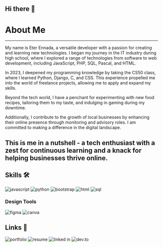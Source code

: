 ## Hi there 👋
# About Me
---
My name is Eter Ennada, a versatile developer with a passion for creating and learning new technologies. I began my journey in the IT industry during high school, where I explored a range of technologies from software to web development, including JavaScript, PHP, SQL, Pascal, and HTML.

In 2023, I deepened my programming knowledge by taking the CS50 class, where I learned Python, Django, C, and CSS. This experience propelled me into the world of freelance projects, allowing me to apply and expand my skills.

Beyond the tech world, I have a penchant for experimenting with new food recipes, tailoring them to my taste, and indulging in gaming during my downtime.

Additionally, I contribute to the growth of local businesses by enhancing their online presence through monitoring and advisory roles. I am committed to making a difference in the digital landscape.

This is me in a nutshell - a tech enthusiast with a zest for continuous learning and a knack for helping businesses thrive online.
---
 ## Skills 🛠️

![javascript](https://img.shields.io/badge/Javascript-000000?style=for-the-badge&logo=javascript&logoColor=white)
![python](https://img.shields.io/badge/Python-000000?style=for-the-badge&logo=GitHub&logoColor=white)
![bootstrap](https://img.shields.io/badge/Bootstrap-000000?style=for-the-badge&logo=GitHub&logoColor=white)
![html](https://img.shields.io/badge/Html-000000?style=for-the-badge&logo=Html&logoColor=white)
![sql](https://img.shields.io/badge/Sql-000000?style=for-the-badge&logo=GitHub&logoColor=white)
### Design Tools
![figma](https://img.shields.io/badge/Figma-000000?style=for-the-badge&logo=Figma&logoColor=white)
![canva](https://img.shields.io/badge/Canva-000000?style=for-the-badge&logo=Canva&logoColor=white)

## Links 🔗
![portfolio](https://img.shields.io/badge/Portfolio-000000?style=for-the-badge&logo=Portfolio&logoColor=white)
![resume](https://img.shields.io/badge/Resume-000000?style=for-the-badge&logo=Resume&logoColor=white)
![linked in](https://img.shields.io/badge/Linkedin-000000?style=for-the-badge&logo=Linkedin&logoColor=white)
![dev.to](https://img.shields.io/badge/Dev.to-000000?style=for-the-badge&logo=ev.to&logoColor=white)
